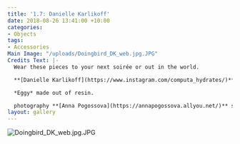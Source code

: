 ```yaml
---
title: '1.7: Danielle Karlikoff'
date: 2018-08-26 13:41:00 +10:00
categories:
- Objects
tags:
- Accessories
Main Image: "/uploads/Doingbird_DK_web.jpg.JPG"
Credits Text: |-
  Wear these pieces to your next soirée or out in the world.

  **[Danielle Karlikoff](https://www.instagram.com/computa_hydrates/)** *Blue Snake Choke Her* made out of sterling silver and London blue topaz.

  *Eggy* made out of resin.

  photography **[Anna Pogossova](https://annapogossova.allyou.net/)** styling **[Miguel Urbina Tan](https://www.instagram.com/miguelurbinatan)**
layout: gallery
---
```


![Doingbird_DK_web.jpg.JPG](/uploads/Doingbird_DK_web.jpg.JPG)